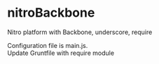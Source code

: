 nitroBackbone
=============

Nitro platform with Backbone, underscore, require

Configuration file is main.js.<br />
Update Gruntfile with require module

